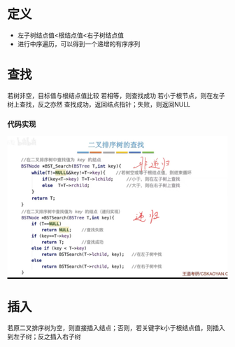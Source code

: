 


# 定义

- 左子树结点值<根结点值<右子树结点值
- 进行中序遍历，可以得到一个递增的有序序列

# 查找
若树非空，目标值与根结点值比较
若相等，则查找成功
若小于根节点，则在左子树上查找，反之亦然
查找成功，返回结点指针；失败，则返回NULL

###  代码实现
![输入图片说明](/imgs/2025-07-09/8G0QMPxDnwexLu8c.jpeg)


# 插入
若原二叉排序树为空，则直接插入结点；否则，若关键字k小于根结点值，则插入到左子树；反之插入右子树


<!--stackedit_data:
eyJoaXN0b3J5IjpbMzE5Njk5OTAwLDE3MTMwNDc2MCwtMjEwNT
A3ODkxM119
-->